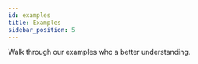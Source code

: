 ```yaml
---
id: examples
title: Examples
sidebar_position: 5
---
```


Walk through our examples who a better understanding.